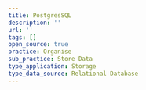 ```yaml
---
title: PostgresSQL
description: ''
url: ''
tags: []
open_source: true
practice: Organise
sub_practice: Store Data
type_application: Storage
type_data_source: Relational Database
---
```

